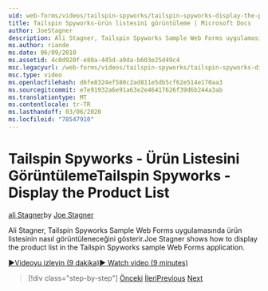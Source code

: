 ```yaml
---
uid: web-forms/videos/tailspin-spyworks/tailspin-spyworks-display-the-product-list
title: Tailspin Spyworks-ürün listesini görüntüleme | Microsoft Docs
author: JoeStagner
description: Ali Stagner, Tailspin Spyworks Sample Web Forms uygulamasında ürün listesinin nasıl görüntüleneceğini gösterir.
ms.author: riande
ms.date: 06/09/2010
ms.assetid: 4c0d920f-e80a-445d-a9da-b603e25d49c4
msc.legacyurl: /web-forms/videos/tailspin-spyworks/tailspin-spyworks-display-the-product-list
msc.type: video
ms.openlocfilehash: d6fe8324ef580c2ad811e5db5cf62e514e170aa3
ms.sourcegitcommit: e7e91932a6e91a63e2e46417626f39d6b244a3ab
ms.translationtype: MT
ms.contentlocale: tr-TR
ms.lasthandoff: 03/06/2020
ms.locfileid: "78547910"
---
```

# <a name="tailspin-spyworks---display-the-product-list"></a><span data-ttu-id="23ae2-103">Tailspin Spyworks - Ürün Listesini Görüntüleme</span><span class="sxs-lookup"><span data-stu-id="23ae2-103">Tailspin Spyworks - Display the Product List</span></span>

<span data-ttu-id="23ae2-104">[ali Stagner](https://github.com/JoeStagner)</span><span class="sxs-lookup"><span data-stu-id="23ae2-104">by [Joe Stagner](https://github.com/JoeStagner)</span></span>

<span data-ttu-id="23ae2-105">Ali Stagner, Tailspin Spyworks Sample Web Forms uygulamasında ürün listesinin nasıl görüntüleneceğini gösterir.</span><span class="sxs-lookup"><span data-stu-id="23ae2-105">Joe Stagner shows how to display the product list in the Tailspin Spyworks sample Web Forms application.</span></span>

[<span data-ttu-id="23ae2-106">&#9654;Videoyu izleyin (9 dakika)</span><span class="sxs-lookup"><span data-stu-id="23ae2-106">&#9654; Watch video (9 minutes)</span></span>](https://channel9.msdn.com/Blogs/ASP-NET-Site-Videos/tailspin-spyworks-display-the-product-list)

> [!div class="step-by-step"]
> <span data-ttu-id="23ae2-107">[Önceki](tailspin-spyworks-category-menu.md)
> [İleri](tailspin-spyworks-display-per-product-details.md)</span><span class="sxs-lookup"><span data-stu-id="23ae2-107">[Previous](tailspin-spyworks-category-menu.md)
[Next](tailspin-spyworks-display-per-product-details.md)</span></span>
